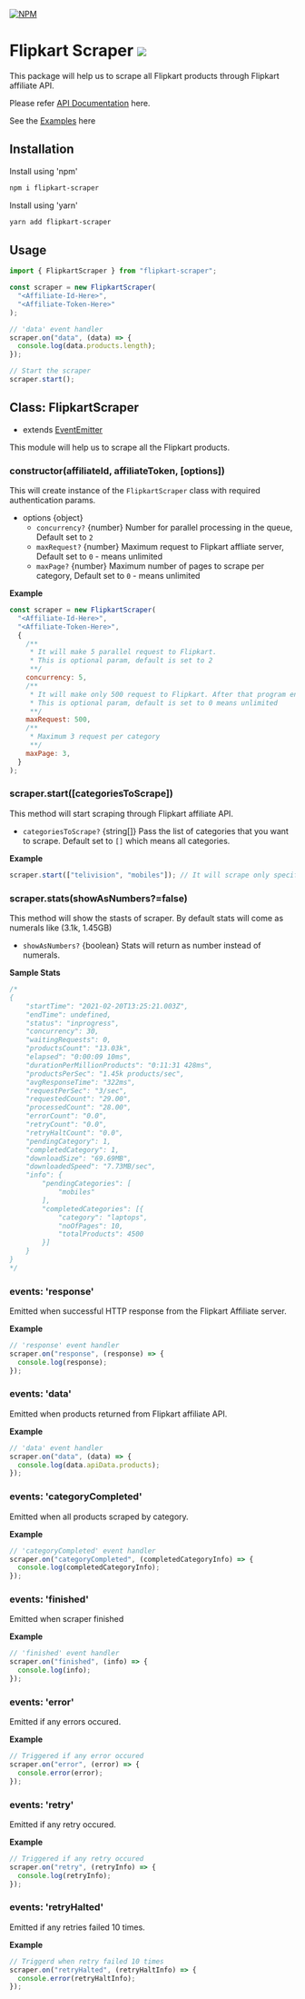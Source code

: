 [![NPM](https://nodei.co/npm/flipkart-scraper.png)](https://nodei.co/npm/flipkart-scraper/)

# Flipkart Scraper ![](https://github.com/hi-imcodeman/flipkart-scraper/workflows/CI/badge.svg)

This package will help us to scrape all Flipkart products through Flipkart affiliate API.

Please refer [API Documentation](https://hi-imcodeman.github.io/flipkart-scraper) here.

See the [Examples](https://github.com/hi-imcodeman/flipkart-scraper/tree/master/examples) here

## Installation

Install using 'npm'

```sh
npm i flipkart-scraper
```

Install using 'yarn'

```sh
yarn add flipkart-scraper
```

## Usage

```javascript
import { FlipkartScraper } from "flipkart-scraper";

const scraper = new FlipkartScraper(
  "<Affiliate-Id-Here>",
  "<Affiliate-Token-Here>"
);

// 'data' event handler
scraper.on("data", (data) => {
  console.log(data.products.length);
});

// Start the scraper
scraper.start();
```

## Class: FlipkartScraper

- extends [EventEmitter](https://nodejs.org/api/events.html#events_class_eventemitter)

This module will help us to scrape all the Flipkart products.

### constructor(affiliateId, affiliateToken, [options])

This will create instance of the `FlipkartScraper` class with required authentication params.

- options {object}
  - `concurrency?` {number} Number for parallel processing in the queue, Default set to `2`
  - `maxRequest?` {number} Maximum request to Flipkart affliate server, Default set to `0` - means unlimited
  - `maxPage?` {number} Maximum number of pages to scrape per category, Default set to `0` - means unlimited

**Example**

```javascript
const scraper = new FlipkartScraper(
  "<Affiliate-Id-Here>",
  "<Affiliate-Token-Here>",
  {
    /**
     * It will make 5 parallel request to Flipkart.
     * This is optional param, default is set to 2
     **/
    concurrency: 5,
    /**
     * It will make only 500 request to Flipkart. After that program ends.
     * This is optional param, default is set to 0 means unlimited
     **/
    maxRequest: 500,
    /**
     * Maximum 3 request per category
     **/
    maxPage: 3,
  }
);
```

### scraper.start([categoriesToScrape])

This method will start scraping through Flipkart affiliate API.

- `categoriesToScrape?` {string[]} Pass the list of categories that you want to scrape. Default set to `[]` which means all categories.

**Example**

```javascript
scraper.start(["telivision", "mobiles"]); // It will scrape only specified categories
```

### scraper.stats(showAsNumbers?=false)

This method will show the stasts of scraper. By default stats will come as numerals like (3.1k, 1.45GB)

- `showAsNumbers?` {boolean} Stats will return as number instead of numerals.

**Sample Stats**

```javascript
/*
{
    "startTime": "2021-02-20T13:25:21.003Z",
    "endTime": undefined,
    "status": "inprogress",
    "concurrency": 30,
    "waitingRequests": 0,
    "productsCount": "13.03k",
    "elapsed": "0:00:09 10ms",
    "durationPerMillionProducts": "0:11:31 428ms",
    "productsPerSec": "1.45k products/sec",
    "avgResponseTime": "322ms",
    "requestPerSec": "3/sec",
    "requestedCount": "29.00",
    "processedCount": "28.00",
    "errorCount": "0.0",
    "retryCount": "0.0",
    "retryHaltCount": "0.0",
    "pendingCategory": 1,
    "completedCategory": 1,
    "downloadSize": "69.69MB",
    "downloadedSpeed": "7.73MB/sec",
    "info": {
        "pendingCategories": [
            "mobiles"
        ],
        "completedCategories": [{
            "category": "laptops",
            "noOfPages": 10,
            "totalProducts": 4500
        }]
    }
}
*/
```

### events: 'response'

Emitted when successful HTTP response from the Flipkart Affiliate server.

**Example**

```javascript
// 'response' event handler
scraper.on("response", (response) => {
  console.log(response);
});
```

### events: 'data'

Emitted when products returned from Flipkart affiliate API.

**Example**

```javascript
// 'data' event handler
scraper.on("data", (data) => {
  console.log(data.apiData.products);
});
```

### events: 'categoryCompleted'

Emitted when all products scraped by category.

**Example**

```javascript
// 'categoryCompleted' event handler
scraper.on("categoryCompleted", (completedCategoryInfo) => {
  console.log(completedCategoryInfo);
});
```

### events: 'finished'

Emitted when scraper finished

**Example**

```javascript
// 'finished' event handler
scraper.on("finished", (info) => {
  console.log(info);
});
```

### events: 'error'

Emitted if any errors occured.

**Example**

```javascript
// Triggered if any error occured
scraper.on("error", (error) => {
  console.error(error);
});
```

### events: 'retry'

Emitted if any retry occured.

**Example**

```javascript
// Triggered if any retry occured
scraper.on("retry", (retryInfo) => {
  console.log(retryInfo);
});
```

### events: 'retryHalted'

Emitted if any retries failed 10 times.

**Example**

```javascript
// Triggerd when retry failed 10 times
scraper.on("retryHalted", (retryHaltInfo) => {
  console.error(retryHaltInfo);
});
```
